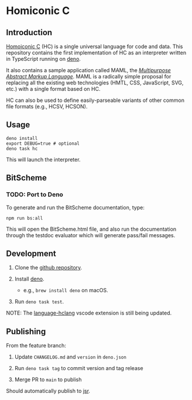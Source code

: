 # Homiconic C

## Introduction

[Homoiconic C](https://theswanfactory.wordpress.com/2016/12/20/homoiconic-c-a-universal-language-for-code-and-data/)
(HC) is a single universal language for code and data. This repository contains
the first implementation of HC as an interpreter written in TypeScript running
on [deno](https://deno.land/).

It also contains a sample application called MAML, the
[_Multipurpose Abstract Markup Language_](https://theswanfactory.wordpress.com/2016/11/08/introducing-maml-a-draft-proposal-for-html6/).
MAML is a radically simple proposal for replacing all the existing web
technologies (HMTL, CSS, JavaScript, SVG, etc.) with a single format based on
HC.

HC can also be used to define easily-parseable variants of other common file
formats (e.g., HCSV, HCSON).

## Usage

```shell
deno install
export DEBUG=true # optional
deno task hc
```

This will launch the interpreter.

## BitScheme

### TODO: Port to Deno

To generate and run the BitScheme documentation, type:

```shell
npm run bs:all
```

This will open the BitScheme.html file, and also run the documentation through
the testdoc evaluator which will generate pass/fail messages.

## Development

1. Clone the [github repository](https://github.com/TheSwanFactory/hclang.git).

2. Install [deno](https://github.com/denoland/deno).

   - e.g., `brew install deno` on macOS.

3. Run `deno task test`.

NOTE: The [language-hclang](https://github.com/TheSwanFactory/language-hclang)
vscode extension is still being updated.

## Publishing

From the feature branch:

1. Update `CHANGELOG.md` and `version` in `deno.json`

1. Run `deno task tag` to commit version and tag release

1. Merge PR to `main` to publish

Should automatically publish to [jsr](https://jsr.io/@swanfactory/hclang).
